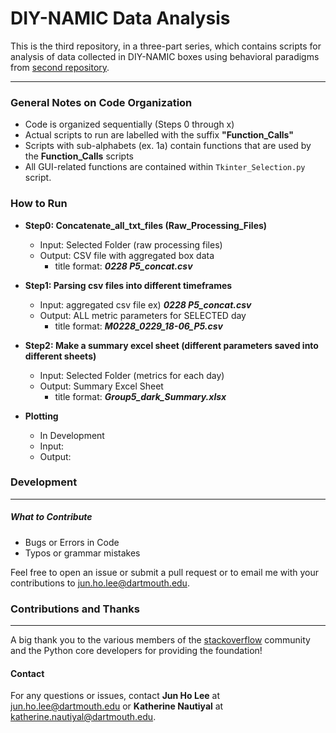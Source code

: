 
# DIY-NAMIC Data Analysis


This is the third repository, in a three-part series, which contains scripts for analysis of data collected in DIY-NAMIC boxes using behavioral paradigms from [second repository](https://github.com/jhl0204/DNAMIC-Arduino-Software-Programs).  

___
### General Notes on Code Organization

- Code is organized sequentially (Steps 0 through x)
- Actual scripts to run are labelled with the suffix **"Function_Calls"**
- Scripts with sub-alphabets (ex. 1a) contain functions that are used by the **Function_Calls** scripts
- All GUI-related functions are contained within `Tkinter_Selection.py` script.

### How to Run

- **Step0: Concatenate_all_txt_files (Raw_Processing_Files)**
    - Input: Selected Folder (raw processing files)
    - Output: CSV file with aggregated box data
        - title format: ***0228 P5_concat.csv***

- **Step1: Parsing csv files into different timeframes**
    - Input: aggregated csv file ex) ***0228 P5_concat.csv***
    - Output: ALL metric parameters for SELECTED day
        - title format: ***M0228_0229_18-06_P5.csv***

- **Step2: Make a summary excel sheet (different parameters saved into different sheets)**
    - Input: Selected Folder (metrics for each day)
    - Output: Summary Excel Sheet
        - title format: ***Group5_dark_Summary.xlsx***


- **Plotting**
    - In Development
    - Input:
    - Output:


### Development
_____

##### What to Contribute

- Bugs or Errors in Code
- Typos or grammar mistakes


Feel free to open an issue or submit a pull request or to email me with your contributions to jun.ho.lee@dartmouth.edu.


### Contributions and Thanks
_____

A big thank you to the various members of the [stackoverflow](https://stackoverflow.com/) community and the Python core developers for providing the foundation!

#### Contact

For any questions or issues, contact **Jun Ho Lee** at jun.ho.lee@dartmouth.edu or **Katherine Nautiyal** at katherine.nautiyal@dartmouth.edu.
